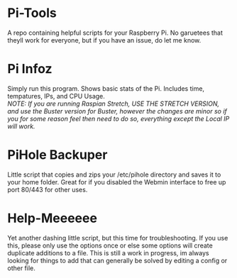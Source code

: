 # Pi-Tools

A repo containing helpful scripts for your Raspberry Pi. No garuetees that theyll work for everyone, but if you have an issue, do let me know. 

# Pi Infoz

Simply run this program. Shows basic stats of the Pi. Includes time, tempatures, IPs, and CPU Usage.                                       
*NOTE: If you are running Raspian Stretch, USE THE STRETCH VERSION, and use the Buster version for Buster, however the changes are minor so if you for some reason feel then need to do so, everything except the Local IP will work.*

# PiHole Backuper

Little script that copies and zips your /etc/pihole directory and saves it to your home folder. Great for if you disabled the Webmin interface to free up port 80/443 for other uses.

# Help-Meeeeee

Yet another dashing little script, but this time for troubleshooting. If you use this, please only use the options once or else some options will create duplicate additions to a file. This is still a work in progress, im always looking for things to add that can generally be solved by editing a config or other file. 
